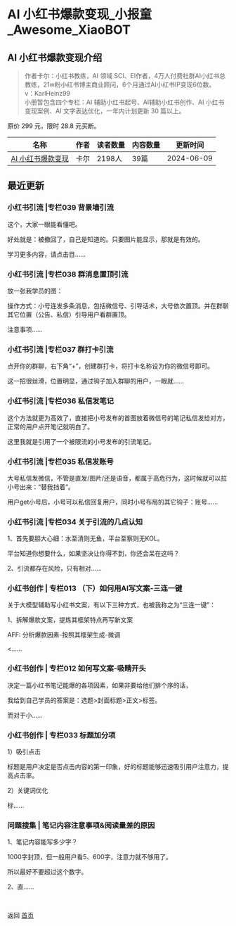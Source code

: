 # AI 小红书爆款变现_小报童_Awesome_XiaoBOT

## AI 小红书爆款变现介绍
> 作者卡尔：小红书教练，AI 领域 SCI、EI作者，4万人付费社群AI小红书总教练，21w粉小红书博主商业顾问，6个月通过AI小红书IP变现6位数。    
v：KarlHeinz99    
小册暂包含四个专栏：AI 辅助小红书起号、AI辅助小红书创作、AI 小红书变现案例、AI 文字表达优化，一年内计划更新 30 篇以上。    
    
原价 299 元，限时 28.8 元买断。  
  


|名称|作者|读者数量|内容数量|更新时间|
|---|---|---|---|---|
|[AI 小红书爆款变现](https://xiaobot.net/p/KarlHeinz99?refer=0b133df9-27dc-423b-8101-639049001c13)|卡尔|2198人|39篇|2024-06-09|

## 最近更新
### 小红书引流 |专栏039 背景墙引流

这个，大家一眼能看懂吧。

好处就是：被撤回了，自己是知道的。只要图片能显示，那就是有效的。

学习更多内容，请点击目......

### 小红书引流 |专栏038 群消息置顶引流

放一张我学员的图：

操作方式：小号连发多条消息，包括微信号、引导话术，大号依次置顶。并在群聊其它位置（公告、私信）引导用户看群置顶。

注意事项......

### 小红书引流 |专栏037 群打卡引流

点开你的群聊，右下角“+”，创建群打卡，将打卡名称设为你的微信号即可。

这一招很丝滑，位置明显，通过钩子加入群聊的用户，一眼就......

### 小红书引流 |专栏036 私信发笔记

这个方法就更为高效了，直接把小号发布的首图放着微信号的笔记私信发给对方，正常的用户点开笔记就明白了。

这里我就是引用了一个被限流的小号发布的引流笔记。

### 小红书引流 |专栏035 私信发账号

大号私信发微信，不管是直发/图片/还是语音，都属于高危行为，这时候就可以拉小号出来：“替我挡着”。

用户get小号后，小号可以私信回复用户，同时小号布局的其它钩子：账号......

### 小红书引流 |专栏034 关于引流的几点认知

1、首先要胆大心细：水至清则无鱼，平台至察则无KOL。

平台知道你想要什么，如果坚决让你得不到，你还会呆在这吗？

2、引流都存在风险，只有相对......

### 小红书创作 | 专栏013 （下）如何用AI写文案-三连一键

关于大模型辅助写小红书文案，有以下三种方式，也被我称之为“三连一键”：

1、拆解爆款文案，提炼其框架特点再写新文案

AFF: 分析爆款因素-按照其框架生成-微调

<......

### 小红书创作 | 专栏012 如何写文案-吸睛开头

决定一篇小红书笔记能爆的各项因素，如果非要给他们排个序的话，

我给到自己学员的答案是：选题>封面标题>正文>标签。

而对于小......

### 小红书创作 | 专栏033 标题加分项

1）吸引点击

标题是用户决定是否点击内容的第一印象，好的标题能够迅速吸引用户注意力，提高点击率。

2）关键词优化

标......

### 问题搜集 | 笔记内容注意事项&阅读量差的原因

1、笔记内容能写多少字？

1000字封顶，但一般用户看5、600字，注意力就不够用了。

所以最好不要超过这个数字。

2、直......


<a href="https://github.com/Reno9527/awesome-xiaobot" style="color: white; text-decoration: none;">awesome-xiaobot</a>

返回 [首页](../README.md)
